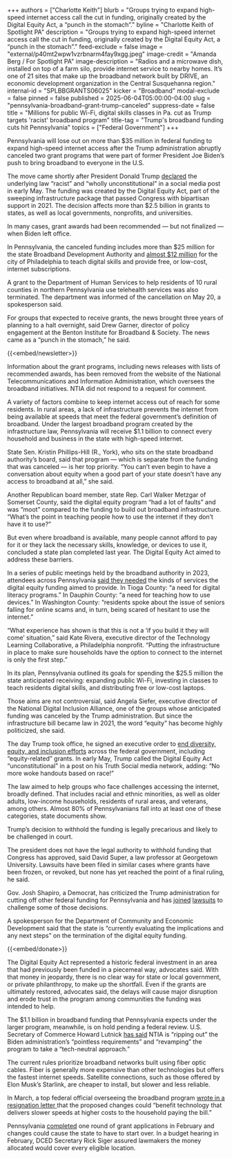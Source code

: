 +++
authors = ["Charlotte Keith"]
blurb = "Groups trying to expand high-speed internet access call the cut in funding, originally created by the Digital Equity Act, a “punch in the stomach”."
byline = "Charlotte Keith of Spotlight PA"
description = "Groups trying to expand high-speed internet access call the cut in funding, originally created by the Digital Equity Act, a “punch in the stomach”."
feed-exclude = false
image = "external/p40mt2wpw1vzrbnarm4fay9xgg.jpeg"
image-credit = "Amanda Berg / For Spotlight PA"
image-description = "Radios and a microwave dish, installed on top of a farm silo, provide internet service to nearby homes. It’s one of 21 sites that make up the broadband network built by DRIVE, an economic development organization in the Central Susquehanna region."
internal-id = "SPLBBGRANTS06025"
kicker = "Broadband"
modal-exclude = false
pinned = false
published = 2025-06-04T05:00:00-04:00
slug = "pennsylvania-broadband-grant-trump-canceled"
suppress-date = false
title = "Millions for public Wi-Fi, digital skills classes in Pa. cut as Trump targets 'racist' broadband program"
title-tag = "Trump's broadband funding cuts hit Pennsylvania"
topics = ["Federal Government"]
+++

Pennsylvania will lose out on more than $35 million in federal funding to expand high-speed internet access after the Trump administration abruptly canceled two grant programs that were part of former President Joe Biden’s push to bring broadband to everyone in the U.S.

The move came shortly after President Donald Trump <a href="https://truthsocial.com/@realDonaldTrump/posts/114474136573150113?ref=broadbandbreakfast.com">declared</a> the underlying law “racist” and “wholly unconstitutional” in a social media post in early May. The funding was created by the Digital Equity Act, part of the sweeping infrastructure package that passed Congress with bipartisan support in 2021. The decision affects more than $2.5 billion in grants to states, as well as local governments, nonprofits, and universities.

In many cases, grant awards had been recommended — but not finalized — when Biden left office.

In Pennsylvania, the canceled funding includes more than $25 million for the state Broadband Development Authority and <a href="https://www.phila.gov/2025-01-10-city-of-philadelphia-approved-and-recommended-for-award-of-biden-harris-digital-equity-grant-for-11-9-million/">almost $12 million</a> for the city of Philadelphia to teach digital skills and provide free, or low-cost, internet subscriptions.

A grant to the Department of Human Services to help residents of 10 rural counties in northern Pennsylvania use telehealth services was also terminated. The department was informed of the cancellation on May 20, a spokesperson said.

For groups that expected to receive grants, the news brought three years of planning to a halt overnight, said Drew Garner, director of policy engagement at the Benton Institute for Broadband &amp; Society. The news came as a “punch in the stomach,” he said.

{{<embed/newsletter>}}

Information about the grant programs, including news releases with lists of recommended awards, has been removed from the website of the National Telecommunications and Information Administration, which oversees the broadband initiatives. NTIA did not respond to a request for comment.

A variety of factors combine to keep internet access out of reach for some residents. In rural areas, a lack of infrastructure prevents the internet from being available at speeds that meet the federal government’s definition of broadband. Under the largest broadband program created by the infrastructure law, Pennsylvania will receive $1.1 billion to connect every household and business in the state with high-speed internet.

State Sen. Kristin Phillips-Hill (R., York), who sits on the state broadband authority’s board, said that program — which is separate from the funding that was canceled — is her top priority. “You can’t even begin to have a conversation about equity when a good part of your state doesn’t have any access to broadband at all,” she said.

Another Republican board member, state Rep. Carl Walker Metzgar of Somerset County, said the digital equity program “had a lot of faults” and was “moot” compared to the funding to build out broadband infrastructure. “What’s the point in teaching people how to use the internet if they don’t have it to use?”

But even where broadband is available, many people cannot afford to pay for it or they lack the necessary skills, knowledge, or devices to use it, concluded a state plan completed last year. The Digital Equity Act aimed to address these barriers.

In a series of public meetings held by the broadband authority in 2023, attendees across Pennsylvania <a href="https://broadband.pa.gov/wp-content/uploads/2024/04/PA-BB-Community-Conversation-Summaries_111623_FULL-MASTER.pdf">said they needed</a> the kinds of services the digital equity funding aimed to provide. In Tioga County: “a need for digital literacy programs.” In Dauphin County: “a need for teaching how to use devices.” In Washington County: “residents spoke about the issue of seniors falling for online scams and, in turn, being scared of hesitant to use the internet.”

“What experience has shown is that this is not a ‘if you build it they will come’ situation,” said Kate Rivera, executive director of the Technology Learning Collaborative, a Philadelphia nonprofit. “Putting the infrastructure in place to make sure households have the option to connect to the internet is only the first step.”

In its plan, Pennsylvania outlined its goals for spending the $25.5 million the state anticipated receiving: expanding public Wi-Fi, investing in classes to teach residents digital skills, and distributing free or low-cost laptops.

Those aims are not controversial, said Angela Siefer, executive director of the National Digital Inclusion Alliance, one of the groups whose anticipated funding was canceled by the Trump administration. But since the infrastructure bill became law in 2021, the word “equity” has become highly politicized, she said.

The day Trump took office, he signed an executive order to <a href="https://www.whitehouse.gov/presidential-actions/2025/01/ending-radical-and-wasteful-government-dei-programs-and-preferencing/">end diversity, equity, and inclusion efforts</a> across the federal government, including “equity-related” grants. In early May, Trump called the Digital Equity Act “unconstitutional” in a post on his Truth Social media network, adding: “No more woke handouts based on race!”

The law aimed to help groups who face challenges accessing the internet, broadly defined. That includes racial and ethnic minorities, as well as older adults, low-income households, residents of rural areas, and veterans, among others. Almost 80% of Pennsylvanians fall into at least one of these categories, state documents show.

Trump’s decision to withhold the funding is legally precarious and likely to be challenged in court.

The president does not have the legal authority to withhold funding that Congress has approved, said David Super, a law professor at Georgetown University. Lawsuits have been filed in similar cases where grants have been frozen, or revoked, but none has yet reached the point of a final ruling, he said.

Gov. Josh Shapiro, a Democrat, has criticized the Trump administration for cutting off other federal funding for Pennsylvania and has <a href="https://www.pa.gov/governor/newsroom/2025-press-releases/shapiro-challenges-trump-admin-s-decision-to-revoke--185m-for-pa.html">joined</a> <a href="https://www.pa.gov/governor/newsroom/2025-press-releases/gov-shapiro-challenges-trump-admin-half-billion-dollars-owed-sta.html">lawsuits</a> to challenge some of those decisions.

A spokesperson for the Department of Community and Economic Development said that the state is “currently evaluating the implications and any next steps” on the termination of the digital equity funding.

{{<embed/donate>}}

The Digital Equity Act represented a historic federal investment in an area that had previously been funded in a piecemeal way, advocates said. With that money in jeopardy, there is no clear way for state or local government, or private philanthropy, to make up the shortfall. Even if the grants are ultimately restored, advocates said, the delays will cause major disruption and erode trust in the program among communities the funding was intended to help.

The $1.1 billion in broadband funding that Pennsylvania expects under the larger program, meanwhile, is on hold pending a federal review. U.S. Secretary of Commerce Howard Lutnick <a href="https://www.commerce.gov/news/press-releases/2025/03/statement-us-secretary-commerce-howard-lutnick-bead-program">has said</a> NTIA is “ripping out” the Biden administration’s “pointless requirements” and “revamping” the program to take a “tech-neutral approach.”

The current rules prioritize broadband networks built using fiber optic cables. Fiber is generally more expensive than other technologies but offers the fastest internet speeds.<strong> </strong>Satellite connections, such as those offered by Elon Musk’s Starlink, are cheaper to install, but slower and less reliable.

In March, a top federal official overseeing the broadband program <a href="https://static01.nyt.com/newsgraphics/documenttools/3f78c6af3f5c646a/3ea19f04-full.pdf">wrote in a resignation letter </a>that the proposed changes could “benefit technology that delivers slower speeds at higher costs to the household paying the bill.”

Pennsylvania <a href="https://broadband.pa.gov/broadband-equity-access-and-deployment-bead-program/">completed</a> one round of grant applications in February and changes could cause the state to have to start over. In a budget hearing in February, DCED Secretary Rick Siger assured lawmakers the money allocated would cover every eligible location.

